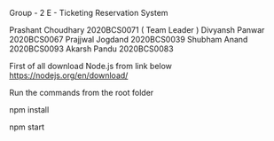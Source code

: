 Group - 2
E - Ticketing Reservation System

Prashant Choudhary 2020BCS0071 ( Team Leader )
Divyansh Panwar 2020BCS0067
Prajjwal Jogdand 2020BCS0039
Shubham Anand 2020BCS0093
Akarsh Pandu 2020BCS0083

First of all download Node.js from link below
https://nodejs.org/en/download/

Run the commands from the root folder

npm install

npm start


